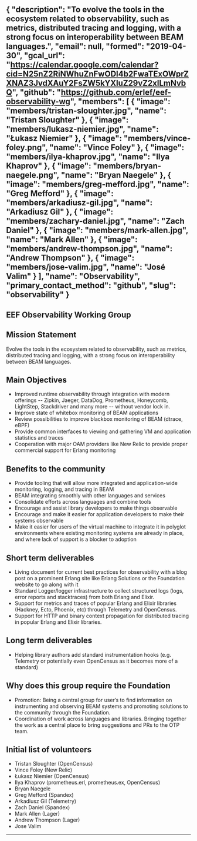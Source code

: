 {
  "description": "To evolve the tools in the ecosystem related to observability, such as metrics, distributed tracing and logging, with a strong focus on interoperability between BEAM languages.",
  "email": null,
  "formed": "2019-04-30",
  "gcal_url": "https://calendar.google.com/calendar?cid=N25nZ2RiNWhuZnFwODI4b2FwaTExOWprZXNAZ3JvdXAuY2FsZW5kYXIuZ29vZ2xlLmNvbQ",
  "github": "https://github.com/erlef/eef-observability-wg",
  "members": [
    {
      "image": "members/tristan-sloughter.jpg",
      "name": "Tristan Sloughter"
    },
    {
      "image": "members/lukasz-niemier.jpg",
      "name": "Łukasz Niemier"
    },
    {
      "image": "members/vince-foley.png",
      "name": "Vince Foley"
    },
    {
      "image": "members/ilya-khaprov.jpg",
      "name": "Ilya Khaprov"
    },
    {
      "image": "members/bryan-naegele.png",
      "name": "Bryan Naegele"
    },
    {
      "image": "members/greg-mefford.jpg",
      "name": "Greg Mefford"
    },
    {
      "image": "members/arkadiusz-gil.jpg",
      "name": "Arkadiusz Gil"
    },
    {
      "image": "members/zachary-daniel.jpg",
      "name": "Zach Daniel"
    },
    {
      "image": "members/mark-allen.jpg",
      "name": "Mark Allen"
    },
    {
      "image": "members/andrew-thompson.jpg",
      "name": "Andrew Thompson"
    },
    {
      "image": "members/jose-valim.jpg",
      "name": "José Valim"
    }
  ],
  "name": "Observability",
  "primary_contact_method": "github",
  "slug": "observability"
}
---
EEF Observability Working Group
---

## Mission Statement
Evolve the tools in the ecosystem related to observability, such as metrics, distributed tracing and logging, with a strong focus on interoperability between BEAM languages.

## Main Objectives
- Improved runtime observability through integration with modern offerings -- Zipkin, Jaeger, DataDog, Prometheus, Honeycomb, LightStep, Stackdriver and many more -- without vendor lock in.
- Improve state of whitebox monitoring of BEAM applications
- Review possibilities to improve blackbox monitoring of BEAM (dtrace, eBPF)
- Provide common interfaces to viewing and gathering VM and application statistics and traces
- Cooperation with major OAM providers like New Relic to provide proper commercial support for Erlang monitoring


## Benefits to the community
- Provide tooling that will allow more integrated and application-wide monitoring, logging, and tracing in BEAM
- BEAM integrating smoothly with other languages and services
- Consolidate efforts across languages and combine tools
- Encourage and assist library developers to make things observable
- Encourage and make it easier for application developers to make their systems observable
- Make it easier for users of the virtual machine to integrate it in polyglot environments where existing monitoring systems are already in place, and where lack of support is a blocker to adoption


## Short term deliverables
- Living document for current best practices for observability with a blog post on a prominent Erlang site like Erlang Solutions or the Foundation website to go along with it
- Standard Logger/logger infrastructure to collect structured logs (logs, error reports and stacktraces) from both Erlang and Elixir.
- Support for metrics and traces of popular Erlang and Elixir libraries (Hackney, Ecto, Phoenix, etc) through Telemetry and OpenCensus.
- Support for HTTP and binary context propagation for distributed tracing in popular Erlang and Elixir libraries.


## Long term deliverables
- Helping library authors add standard instrumentation hooks (e.g. Telemetry or potentially even OpenCensus as it becomes more of a standard)

## Why does this group require the Foundation
- Promotion: Being a central group for user’s to find information on instrumenting and observing BEAM systems and promoting solutions to the community through the Foundation.
- Coordination of work across languages and libraries. Bringing together the work as a central place to bring suggestions and PRs to the OTP team.

## Initial list of volunteers
- Tristan Sloughter (OpenCensus)
- Vince Foley (New Relic)
- Łukasz Niemier (OpenCensus)
- Ilya Khaprov (prometheus.erl, prometheus.ex, OpenCensus)
- Bryan Naegele
- Greg Mefford (Spandex)
- Arkadiusz Gil (Telemetry)
- Zach Daniel (Spandex)
- Mark Allen (Lager)
- Andrew Thompson (Lager)
- Jose Valim

-------
